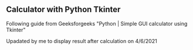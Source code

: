 ## Calculator with Python Tkinter
Following guide from Geeksforgeeks "Python | Simple GUI calculator using Tkinter"

Upadated by me to display result after calculation on 4/6/2021

